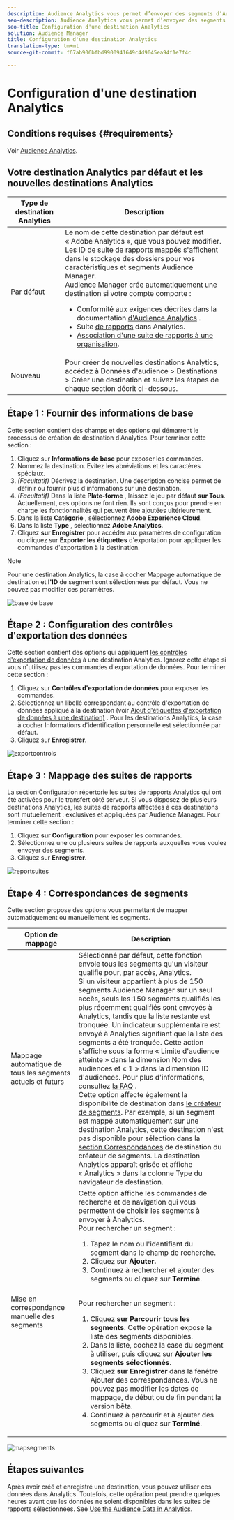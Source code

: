 ```yaml
---
description: Audience Analytics vous permet d’envoyer des segments d’Audience Manager vers Analytics. Pour utiliser cette fonctionnalité, créez une destination Analytics à laquelle vous associez des segments dans Audience Manager.
seo-description: Audience Analytics vous permet d’envoyer des segments d’Audience Manager vers Analytics. Pour utiliser cette fonctionnalité, créez une destination Analytics à laquelle vous associez des segments dans Audience Manager.
seo-title: Configuration d'une destination Analytics
solution: Audience Manager
title: Configuration d'une destination Analytics
translation-type: tm+mt
source-git-commit: f67ab906bfbd9900941649c4d9045ea94f1e7f4c

---
```



# Configuration d'une destination Analytics

## Conditions requises {#requirements}

Voir [Audience Analytics](https://marketing.adobe.com/resources/help/en_US/analytics/audiences/).

## Votre destination Analytics par défaut et les nouvelles destinations Analytics

| Type de destination Analytics | Description |
|---|---|
| Par défaut | Le nom de cette destination par défaut est « Adobe Analytics », que vous pouvez modifier. Les ID de suite de rapports mappés s'affichent dans le stockage des dossiers pour vos caractéristiques et segments Audience Manager. <br>Audience Manager crée automatiquement une destination si votre compte comporte : <br> <ul><li>Conformité aux exigences décrites dans la documentation [d'Audience Analytics](https://marketing.adobe.com/resources/help/en_US/analytics/audiences/) .</li><li>Suite [de rapports](https://marketing.adobe.com/resources/help/en_US/sc/implement/ref-reports-report-suites.html) dans Analytics.</li><li>[Association d'une suite de rapports à une organisation](https://marketing.adobe.com/resources/help/en_US/mcloud/report-suite-mapping.html).</li></ul> |
| Nouveau | Pour créer de nouvelles destinations Analytics, accédez à Données d'audience &gt; Destinations &gt; Créer une destination et suivez les étapes de chaque section décrit ci-dessous. |

## Étape 1 : Fournir des informations de base

Cette section contient des champs et des options qui démarrent le processus de création de destination d'Analytics. Pour terminer cette section :

1. Cliquez sur **Informations de base** pour exposer les commandes.
2. Nommez la destination. Evitez les abréviations et les caractères spéciaux.
3. *(Facultatif)* Décrivez la destination. Une description concise permet de définir ou fournir plus d'informations sur une destination.
4. *(Facultatif)* Dans la liste **Plate-forme** , laissez le jeu par défaut **sur Tous**. Actuellement, ces options ne font rien. Ils sont conçus pour prendre en charge les fonctionnalités qui peuvent être ajoutées ultérieurement.
5. Dans la liste **Catégorie** , sélectionnez **Adobe Experience Cloud**.
6. Dans la liste **Type** , sélectionnez **Adobe Analytics**.
7. Cliquez **sur Enregistrer** pour accéder aux paramètres de configuration ou cliquez sur **Exporter les étiquettes** d'exportation pour appliquer les commandes d'exportation à la destination.

>[!NOTE]
>
>Pour une destination Analytics, la case **à** cocher Mappage automatique de destination et **l'ID** de segment sont sélectionnées par défaut. Vous ne pouvez pas modifier ces paramètres.

![base de base](assets/basicinformation.png)

## Étape 2 : Configuration des contrôles d'exportation des données

Cette section contient des options qui appliquent [les contrôles d'exportation de données](/help/using/features/data-export-controls.md) à une destination Analytics. Ignorez cette étape si vous n'utilisez pas les commandes d'exportation de données. Pour terminer cette section :

1. Cliquez sur **Contrôles d'exportation de données** pour exposer les commandes.
2. Sélectionnez un libellé correspondant au contrôle d'exportation de données appliqué à la destination (voir [Ajout d'étiquettes d'exportation de données à une destination)](/help/using/features/destinations/add-data-export-labels.md) . Pour les destinations Analytics, la case à cocher Informations d'identification personnelle est sélectionnée par défaut.
3. Cliquez sur **Enregistrer**.

![exportcontrols](assets/exportControls.png)

## Étape 3 : Mappage des suites de rapports

La section Configuration répertorie les suites de rapports Analytics qui ont été activées pour le transfert côté serveur. Si vous disposez de plusieurs destinations Analytics, les suites de rapports affectées à ces destinations sont mutuellement : exclusives et appliquées par Audience Manager. Pour terminer cette section :

1. Cliquez **sur Configuration** pour exposer les commandes.
2. Sélectionnez une ou plusieurs suites de rapports auxquelles vous voulez envoyer des segments.
3. Cliquez sur **Enregistrer**.

![reportsuites](assets/reportSuites.png)

## Étape 4 : Correspondances de segments

Cette section propose des options vous permettant de mapper automatiquement ou manuellement les segments.

| Option de mappage | Description |
|---|---|
| Mappage automatique de tous les segments actuels et futurs | Sélectionné par défaut, cette fonction envoie tous les segments qu'un visiteur qualifie pour, par accès, Analytics. <br>Si un visiteur appartient à plus de 150 segments Audience Manager sur un seul accès, seuls les 150 segments qualifiés les plus récemment qualifiés sont envoyés à Analytics, tandis que la liste restante est tronquée. Un indicateur supplémentaire est envoyé à Analytics signifiant que la liste des segments a été tronquée. Cette action s'affiche sous la forme « Limite d'audience atteinte » dans la dimension Nom des audiences et « 1 » dans la dimension ID d'audiences. Pour plus d'informations, consultez [la FAQ](https://marketing.adobe.com/resources/help/en_US/analytics/audiences/mc-audiences-faqs.html) . <br>Cette option affecte également la disponibilité de destination dans [le créateur de segments](/help/using/features/segments/segment-builder.md). Par exemple, si un segment est mappé automatiquement sur une destination Analytics, cette destination n'est pas disponible pour sélection dans la [section Correspondances](/help/using/features/segments/segment-builder.md#segment-builder-controls-destinations) de destination du créateur de segments. La destination Analytics apparaît grisée et affiche « Analytics » dans la colonne Type du navigateur de destination. |
| Mise en correspondance manuelle des segments | Cette option affiche les commandes de recherche et de navigation qui vous permettent de choisir les segments à envoyer à Analytics. <br>Pour rechercher un segment : <br> <ol><li>Tapez le nom ou l'identifiant du segment dans le champ de recherche.</li><li>Cliquez sur <b>Ajouter.</b></li><li>Continuez à rechercher et ajouter des segments ou cliquez sur <b>Terminé</b>.</li></ol><br>Pour rechercher un segment : <ol><li>Cliquez <b>sur Parcourir tous les segments</b>. Cette opération expose la liste des segments disponibles.</li><li>Dans la liste, cochez la case du segment à utiliser, puis cliquez sur <b>Ajouter les segments sélectionnés</b>.</li><li>Cliquez <b>sur Enregistrer</b> dans la fenêtre Ajouter des correspondances. Vous ne pouvez pas modifier les dates de mappage, de début ou de fin pendant la version bêta.</li><li>Continuez à parcourir et à ajouter des segments ou cliquez sur <b>Terminé</b>.</li></ol> |

![mapsegments](assets/mapSegments.png)

## Étapes suivantes

Après avoir créé et enregistré une destination, vous pouvez utiliser ces données dans Analytics. Toutefois, cette opération peut prendre quelques heures avant que les données ne soient disponibles dans les suites de rapports sélectionnées. See [Use the Audience Data in Analytics](https://marketing.adobe.com/resources/help/en_US/analytics/audiences/use-audience-data-analytics.html).



